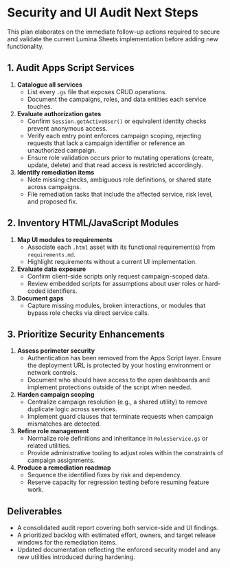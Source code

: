 # Security and UI Audit Next Steps

This plan elaborates on the immediate follow-up actions required to secure and
validate the current Lumina Sheets implementation before adding new
functionality.

## 1. Audit Apps Script Services

1. **Catalogue all services**
   - List every `.gs` file that exposes CRUD operations.
   - Document the campaigns, roles, and data entities each service touches.
2. **Evaluate authorization gates**
   - Confirm `Session.getActiveUser()` or equivalent identity checks prevent
     anonymous access.
   - Verify each entry point enforces campaign scoping, rejecting requests that
     lack a campaign identifier or reference an unauthorized campaign.
   - Ensure role validation occurs prior to mutating operations (create, update,
     delete) and that read access is restricted accordingly.
3. **Identify remediation items**
   - Note missing checks, ambiguous role definitions, or shared state across
     campaigns.
   - File remediation tasks that include the affected service, risk level, and
     proposed fix.

## 2. Inventory HTML/JavaScript Modules

1. **Map UI modules to requirements**
   - Associate each `.html` asset with its functional requirement(s) from
     `requirements.md`.
   - Highlight requirements without a current UI implementation.
2. **Evaluate data exposure**
   - Confirm client-side scripts only request campaign-scoped data.
   - Review embedded scripts for assumptions about user roles or hard-coded
     identifiers.
3. **Document gaps**
   - Capture missing modules, broken interactions, or modules that bypass role
     checks via direct service calls.

## 3. Prioritize Security Enhancements

1. **Assess perimeter security**
   - Authentication has been removed from the Apps Script layer. Ensure the
     deployment URL is protected by your hosting environment or network
     controls.
   - Document who should have access to the open dashboards and implement
     protections outside of the script when needed.
2. **Harden campaign scoping**
   - Centralize campaign resolution (e.g., a shared utility) to remove duplicate
     logic across services.
   - Implement guard clauses that terminate requests when campaign mismatches
     are detected.
3. **Refine role management**
   - Normalize role definitions and inheritance in `RolesService.gs` or related
     utilities.
   - Provide administrative tooling to adjust roles within the constraints of
     campaign assignments.
4. **Produce a remediation roadmap**
   - Sequence the identified fixes by risk and dependency.
   - Reserve capacity for regression testing before resuming feature work.

## Deliverables

- A consolidated audit report covering both service-side and UI findings.
- A prioritized backlog with estimated effort, owners, and target release
  windows for the remediation items.
- Updated documentation reflecting the enforced security model and any new
  utilities introduced during hardening.
